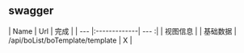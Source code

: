 
## swagger
   
| Name | Url | 完成 |
| --- |:-------------| --- :|
| 视图信息 |
| 基础数据 | /api/boList/boTemplate/template | X |
